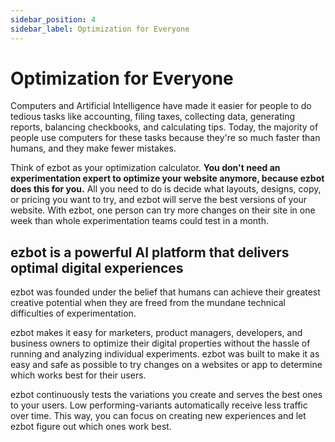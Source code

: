 ```yaml
---
sidebar_position: 4
sidebar_label: Optimization for Everyone
---
```


# Optimization for Everyone

Computers and Artificial Intelligence have made it easier for people to do tedious tasks like accounting, filing taxes, collecting data, generating reports, balancing checkbooks, and calculating tips. Today, the majority of people use computers for these tasks because they're so much faster than humans, and they make fewer mistakes.

Think of ezbot as your optimization calculator. **You don't need an experimentation expert to optimize your website anymore, because ezbot does this for you.** All you need to do is decide what layouts, designs, copy, or pricing you want to try, and ezbot will serve the best versions of your website. With ezbot, one person can try more changes on their site in one week than whole experimentation teams could test in a month.

## ezbot is a powerful AI platform that delivers optimal digital experiences

ezbot was founded under the belief that humans can achieve their greatest creative potential when they are freed from the mundane technical difficulties of experimentation.

ezbot makes it easy for marketers, product managers, developers, and business owners to optimize their digital properties without the hassle of running and analyzing individual experiments. ezbot was built to make it as easy and safe as possible to try changes on a websites or app to determine which works best for their users.

ezbot continuously tests the variations you create and serves the best ones to your users. Low performing-variants automatically receive less traffic over time. This way, you can focus on creating new experiences and let ezbot figure out which ones work best.
